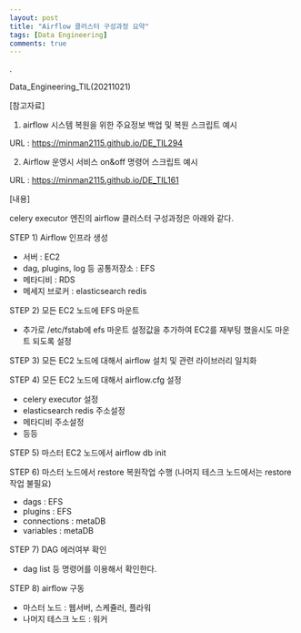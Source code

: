 ```yaml
---
layout: post
title: "Airflow 클러스터 구성과정 요약"
tags: [Data Engineering]
comments: true
---
```


.

Data_Engineering_TIL(20211021)

[참고자료]

1) airflow 시스템 복원을 위한 주요정보 백업 및 복원 스크립트 예시

URL : https://minman2115.github.io/DE_TIL294

2) Airflow 운영시 서비스 on&off 명령어 스크립트 예시

URL : https://minman2115.github.io/DE_TIL161

[내용]

celery executor 엔진의 airflow 클러스터 구성과정은 아래와 같다.

STEP 1) Airflow 인프라 생성
- 서버 : EC2
- dag, plugins, log 등 공통저장소 : EFS
- 메타디비 : RDS
- 메세지 브로커 : elasticsearch redis

STEP 2) 모든 EC2 노드에 EFS 마운트
- 추가로 /etc/fstab에 efs 마운트 설정값을 추가하여 EC2를 재부팅 했을시도 마운트 되도록 설정

STEP 3) 모든 EC2 노드에 대해서 airflow 설치 및 관련 라이브러리 일치화

STEP 4) 모든 EC2 노드에 대해서 airflow.cfg 설정
- celery executor 설정
- elasticsearch redis 주소설정
- 메타디비 주소설정
- 등등

STEP 5) 마스터 EC2 노드에서 airflow db init

STEP 6) 마스터 노드에서 restore 복원작업 수행 (나머지 테스크 노드에서는 restore 작업 불필요)
- dags : EFS
- plugins : EFS
- connections : metaDB 
- variables : metaDB

STEP 7) DAG 에러여부 확인
- dag list 등 명령어를 이용해서 확인한다.

STEP 8) airflow 구동
- 마스터 노드 : 웹서버, 스케쥴러, 플라워
- 나머지 테스크 노드 : 워커